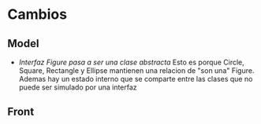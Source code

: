 # Cambios

## Model

- *Interfaz Figure pasa a ser una clase abstracta*
    Esto es porque Circle, Square, Rectangle y Ellipse mantienen una relacion de "son una" Figure. Ademas hay un estado interno que se comparte entre las clases que no puede ser simulado por una interfaz


## Front



